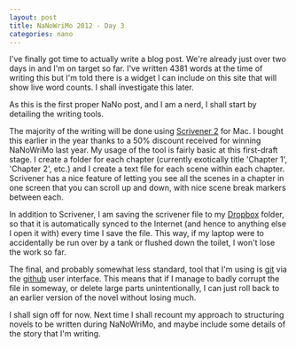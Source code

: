 ```yaml
---
layout: post
title: NaNoWriMo 2012 - Day 3
categories: nano
---
```

I've finally got time to actually write a blog post.  We're already just over two days in and I'm on target so far.  I've written 4381 words at the time of writing this but I'm told there is a widget I can include on this site that will show live word counts.  I shall investigate this later.

As this is the first proper NaNo post, and I am a nerd, I shall start by detailing the writing tools.

The majority of the writing will be done using [Scrivener 2](http://www.literatureandlatte.com/scrivener.php) for Mac.  I bought this earlier in the year thanks to a 50% discount received for winning NaNoWriMo last year.  My usage of the tool is fairly basic at this first-draft stage.  I create a folder for each chapter (currently exotically title 'Chapter 1', 'Chapter 2', etc.) and I create a text file for each scene within each chapter.  Scrivener has a nice feature of letting you see all the scenes in a chapter in one screen that you can scroll up and down, with nice scene break markers between each.

In addition to Scrivener, I am saving the scrivener file to my [Dropbox](https://www.dropbox.com) folder, so that it is automatically synced to the Internet (and hence to anything else I open it with) every time I save the file.  This way, if my laptop were to accidentally be run over by a tank or flushed down the toilet, I won't lose the work so far.

The final, and probably somewhat less standard, tool that I'm using is [git](http://git-scm.com) via the [github](https://github.com) user interface.  This means that if I manage to badly corrupt the file in someway, or delete large parts unintentionally, I can just roll back to an earlier version of the novel without losing much.

I shall sign off for now.  Next time I shall recount my approach to structuring novels to be written during NaNoWriMo, and maybe include some details of the story that I'm writing.

